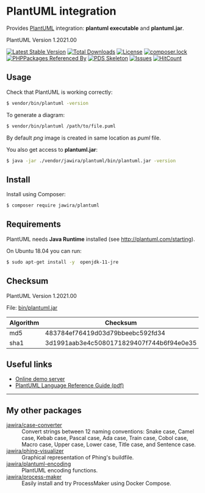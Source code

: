 PlantUML integration
====================

Provides [PlantUML](http://plantuml.com/) integration: **plantuml executable** and **plantuml.jar**.

<!--version:start-->
PlantUML Version 1.2021.00
<!--version:end-->

[![Latest Stable Version](https://poser.pugx.org/jawira/plantuml/v/stable)](https://packagist.org/packages/jawira/plantuml) 
[![Total Downloads](https://poser.pugx.org/jawira/plantuml/downloads)](https://packagist.org/packages/jawira/plantuml) 
[![License](https://poser.pugx.org/jawira/plantuml/license)](https://packagist.org/packages/jawira/plantuml)
[![composer.lock](https://poser.pugx.org/jawira/plantuml/composerlock)](https://packagist.org/packages/jawira/plantuml)
[![PHPPackages Referenced By](http://phppackages.org/p/jawira/plantuml/badge/referenced-by.svg)](http://phppackages.org/p/jawira/plantuml)
[![PDS Skeleton](https://img.shields.io/badge/pds-skeleton-blue.svg)](https://github.com/php-pds/skeleton)
[![Issues](https://img.shields.io/github/issues/jawira/plantuml.svg?label=HuBoard&color=694DC2)](https://huboard.com/jawira/plantuml)
[![HitCount](http://hits.dwyl.io/jawira/plantuml.svg)](http://hits.dwyl.io/jawira/plantuml)

Usage
-----

Check that PlantUML is working correctly:

```bash
$ vendor/bin/plantuml -version
```

To generate a diagram:

```bash
$ vendor/bin/plantuml /path/to/file.puml
```

By default _png_ image is created in same location as _puml_ file.

You also get access to **plantuml.jar**:

```bash
$ java -jar ./vendor/jawira/plantuml/bin/plantuml.jar -version
```

Install
-------

Install using Composer:

```bash
$ composer require jawira/plantuml
```

Requirements
------------

PlantUML needs **Java Runtime** installed (see <http://plantuml.com/starting>).

On Ubuntu 18.04 you can run:

```bash
$ sudo apt-get install -y  openjdk-11-jre
```

Checksum
--------

<!--version:start-->
PlantUML Version 1.2021.00
<!--version:end-->

File: [bin/plantuml.jar]()

| Algorithm | Checksum                                                                  |
| --------- | ------------------------------------------------------------------------- |
| md5       | <!--md5:start-->483784ef76419d03d79bbeebc592fd34<!--md5:end-->            |
| sha1      | <!--sha1:start-->3d1991aab3e4c5080171829407f744b6f94e0e35<!--sha1:end-->  |

Useful links
------------

* [Online demo server](http://www.plantuml.com/plantuml/uml/SyfFKj2rKt3CoKnELR1Io4ZDoSa70000)
* [PlantUML Language Reference Guide (pdf)](http://plantuml.com/PlantUML_Language_Reference_Guide.pdf)

***

My other packages
-----------------

<dl>

<dt><a href="https://packagist.org/packages/jawira/case-converter">jawira/case-converter</a></dt>
<dd> Convert strings between 12 naming conventions: Snake case, Camel case, Kebab case, Pascal case, Ada case, Train case, Cobol case, Macro case, Upper case, Lower case, Title case, and Sentence case.</dd>

<dt><a href="https://packagist.org/packages/jawira/phing-visualizer">jawira/phing-visualizer</a></dt>
<dd>Graphical representation of Phing's buildfile.</dd>

<dt><a href="https://packagist.org/packages/jawira/plantuml-encoding">jawira/plantuml-encoding</a></dt>
<dd>PlantUML encoding functions.</dd>

<dt><a href="https://packagist.org/packages/jawira/process-maker">jawira/process-maker</a></dt>
<dd>Easily install and try ProcessMaker using Docker Compose.</dd>

</dl>

